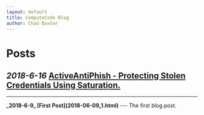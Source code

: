 ```yaml
---
layout: default
title: ComputeCode Blog
author: Chad Baxter
---
```

Posts
===
<strong>_2018-6-16_ [ActiveAntiPhish - Protecting Stolen Credentials Using Saturation.](2018-06-16_1.html)</strong>
---
<hr>
<strong>_2018-6-9_ [First Post](2018-06-09_1.html)</strong>
---
The first blog post.
